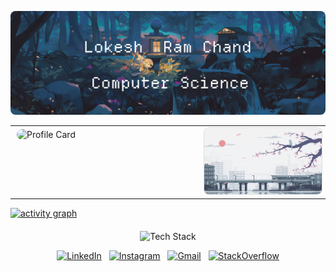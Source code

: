 <!-- Banner -->
<p align="center">
  <img src="assets/Frame 4.png" alt="GitHub Banner" style="max-width: 100%; border-radius: 8px;">
</p>
<!-- Profile Summary + GIF -->
<table>
  <tr>
    <td width="60%" style="vertical-align: top; padding-right: 15px;">
      <img src="http://github-profile-summary-cards.vercel.app/api/cards/profile-details?username=lokeshramchand-ctrl&theme=github_dark&title_color=264653&text_color=2a2a2a&icon_color=e76f51&border_color=2a9d8f&bg_color=f4f1de" alt="Profile Card" style="width:100%; border-radius: 12px; border: 3px solid #ffffff;">
    </td>
    <td width="40%" style="vertical-align: top;">
      <img src="assets/train.gif" alt="Demo GIF" style="width:100%; border-radius: 8px; border: 1px solid #ddd;">
    </td>
  </tr>
</table>

[![activity graph](https://github-readme-activity-graph.vercel.app/graph?username=lokeshramchand-ctrl&bg_color=0d1117&color=ffffff&line=40c463&point=fff7e0&area=true&hide_border=true)](https://github.com/AndroidWithRossyn/github-readme-activity-graph)
<!-- Skills -->
<p align="center" style="margin-top: 20px;">
  <img src="https://skillicons.dev/icons?i=python,java,django,react,nodejs,express,flutter,mongodb,postgres,mysql,figma&perline=11" alt="Tech Stack">
</p>

<!-- Social Links -->
<p align="center" style="margin-top: 10px;">
  <a href="https://www.linkedin.com/in/lokesh-ram-chand-b-b276bb291" target="_blank"><img src="https://skillicons.dev/icons?i=linkedin" alt="LinkedIn"></a> &nbsp;
  <a href="https://www.instagram.com/YOUR-INSTAGRAM-USERNAME" target="_blank"><img src="https://skillicons.dev/icons?i=instagram" alt="Instagram"></a> &nbsp;
  <a href="mailto:lokeshramchand@gmail.com"><img src="https://skillicons.dev/icons?i=gmail" alt="Gmail"></a> &nbsp;
  <a href="https://stackoverflow.com/users/23266289/lokesh-ram-chand" target="_blank"><img src="https://skillicons.dev/icons?i=stackoverflow" alt="StackOverflow"></a>
</p>

<!--
## **🏆 GitHub Hall of Fame**  

  <img src="https://github-readme-stats.vercel.app/api?username=lokeshramchand-ctrl&show_icons=true&theme=tokyonight&hide_border=true&count_private=true" width="48%">
</p>

<p align="center">
  <img src="https://github-readme-activity-graph.vercel.app/graph?username=lokeshramchand-ctrl&bg_color=1a1b27&color=70a5fd&line=bf91f3&point=38bdae&hide_border=true" width="90%">
</p>

<br/>

---

## **💬 Developer Wisdom**  

<p align="center">
  <img src="https://quotes-github-readme.vercel.app/api?type=vertical&theme=dark&border=true" width="45%">
  &nbsp; &nbsp;
  <img src="https://quotes-github-readme.vercel.app/api?type=vertical&theme=tokyonight&border=true" width="45%">
</p>

<br/>

<p align="center">
  <img src="https://capsule-render.vercel.app/api?type=waving&color=gradient&height=120&section=footer&width=100%"/>
</p>
-->
